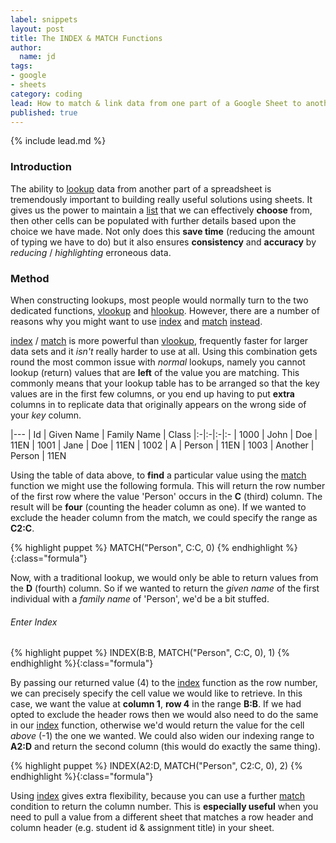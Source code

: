 ```yaml
---
label: snippets
layout: post
title: The INDEX & MATCH Functions
author:
  name: jd
tags:
- google
- sheets
category: coding
lead: How to match & link data from one part of a Google Sheet to another (or between sheets) using the INDEX and MATCH functions.
published: true
---
```

{% include lead.md %}

### Introduction

The ability to [lookup][1] data from another part of a spreadsheet is tremendously important to building really useful solutions using sheets. It gives us the power to maintain a [list][2] that we can effectively __choose__ from, then other cells can be populated with further details based upon the choice we have made. Not only does this __save time__ (reducing the amount of typing we have to do) but it also ensures __consistency__ and __accuracy__ by _reducing_ / _highlighting_ erroneous data.

### Method

When constructing lookups, most people would normally turn to the two dedicated functions, [vlookup][3] and [hlookup][4]. However, there are a number of reasons why you might want to use [index][5] and [match][6] [instead][7].

[index][5] / [match][6] is more powerful than [vlookup][3], frequently faster for larger data sets and 
it _isn't_ really harder to use at all. Using this combination gets round the most common issue with _normal_ lookups, namely you cannot lookup (return) values that are __left__ of the value you are matching. This commonly means that your lookup table has to be arranged so that the key values are in the first few columns, or you end up having to put __extra__ columns in to replicate data that originally appears on the wrong side of your _key_ column.

|---
| Id | Given Name | Family Name | Class
|:-|:-|:-|:-
| 1000 | John | Doe | 11EN
| 1001 | Jane | Doe | 11EN
| 1002 | A | Person | 11EN
| 1003 | Another | Person | 11EN

Using the table of data above, to __find__ a particular value using the [match][6] function we might use the following formula. This will return the row number of the first row where the value 'Person' occurs in the __C__ (third) column. The result will be __four__ (counting the header column as one). If we wanted to exclude the header column from the match, we could specify the range as __C2:C__.

{% highlight puppet %}
MATCH("Person", C:C, 0)
{% endhighlight %}{:class="formula"}

Now, with a traditional lookup, we would only be able to return values from the __D__ (fourth) column. So if we wanted to return the _given name_ of the first individual with a _family name_ of 'Person', we'd be a bit stuffed.

###### Enter Index

{% highlight puppet %}
INDEX(B:B, MATCH("Person", C:C, 0), 1)
{% endhighlight %}{:class="formula"}

By passing our returned value (4) to the [index][5] function as the row number, we can precisely specify the cell value we would like to retrieve. In this case, we want the value at __column 1__, __row 4__ in the range __B:B__. If we had opted to exclude the header rows then we would also need to do the same in our [index][5] function, otherwise we'd would return the value for the cell _above_ (-1) the one we wanted. We could also widen our indexing range to __A2:D__ and return the second column (this would do exactly the same thing).

{% highlight puppet %}
INDEX(A2:D, MATCH("Person", C2:C, 0), 2)
{% endhighlight %}{:class="formula"}

Using [index][5] gives extra flexibility, because you can use a further [match][6] condition to return the column number. This is __especially useful__ when you need to pull a value from a different sheet that matches a row header and column header (e.g. student id & assignment title) in your sheet.

[1]: https://en.wikipedia.org/wiki/Lookup_table "What is a lookup table - Wikipedia"
[2]: https://support.google.com/docs/answer/186103 "How to create a drop-down list"
[3]: https://support.google.com/docs/answer/3093318 "How to use the VLOOKUP function"
[4]: https://support.google.com/docs/answer/3093375 "How to use the HLOOKUP function"
[5]: https://support.google.com/docs/answer/3098242 "How to use the INDEX function"
[6]: https://support.google.com/docs/answer/3093378 "How to use the MATCH function"
[7]: http://trumpexcel.com/2014/11/vlookup-vs-index-match-debate-ends/ "Why INDEX / MATCH is better than VLOOKUP"